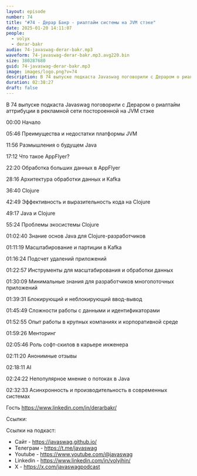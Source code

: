 ```yaml
---
layout: episode
number: 74
title: "#74 - Дерар Бакр - риалтайм системы на JVM стэке"
date: 2025-01-20 14:11:07
people:
  - volyx
  - derar-bakr
audio: 74-javaswag-derar-bakr.mp3
waveform: 74-javaswag-derar-bakr.mp3.avg220.bin
size: 380287680
guid: 74-javaswag-derar-bakr.mp3
image: images/logo.png?v=74
description: В 74 выпуске подкаста Javaswag поговорили с Дераром о риалтайм аттрибуции в рекламной сети постороенной на JVM стэке
duration: 02:38:27
draft: false
---
```


В 74 выпуске подкаста Javaswag поговорили с Дераром о риалтайм аттрибуции в рекламной сети постороенной на JVM стэке

00:00 Начало

05:46 Преимущества и недостатки платформы JVM

11:56 Размышления о будущем Java

17:12 Что такое AppFlyer?

22:20 Обработка больших данных в AppFlyer

28:16 Архитектура обработки данных и Kafka

36:40 Clojure

42:49 Эффективность и выразительность кода на Clojure

49:17 Java и Clojure

55:24 Проблемы экосистемы Clojure

01:02:40 Знание основ Java для Clojure-разработчиков

01:11:19 Масштабирование и партиции в Kafka

01:16:24 Подсчет удалений приложений

01:22:57 Инструменты для масштабирования и обработки данных

01:30:09 Минимальные знания для разработчиков многопоточных приложений

01:39:31 Блокирующий и неблокирующий ввод-вывод

01:45:49 Сложности работы с данными и идентификаторами

01:52:55 Опыт работы в крупных компаниях и корпоративной среде

01:59:26 Менторинг

02:05:46 Роль софт-скилов в карьере инженера

02:11:20 Анонимные отзывы 

02:18:11 AI 

02:24:22 Непопулярное мнение о потоках в Java

02:32:33 Асинхронность и производительность в современных системах



Гость https://www.linkedin.com/in/derarbakr/

Ссылки:


Ссылки на подкаст:

* Сайт -  https://javaswag.github.io/
* Телеграм - https://t.me/javaswag
* Youtube - https://www.youtube.com/@javaswag
* Linkedin - https://www.linkedin.com/in/volyihin/
* X - https://x.com/javaswagpodcast
